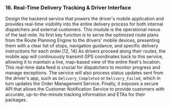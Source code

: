### 16. Real-Time Delivery Tracking & Driver Interface
Design the backend service that powers the driver's mobile application and provides real-time visibility into the entire delivery process for both internal dispatchers and external customers. This module is the operational nexus of the last-mile. Its first key function is to serve the optimized route plans from the Route Planning Engine to the drivers' mobile devices, presenting them with a clear list of stops, navigation guidance, and specific delivery instructions for each order.[12, 14] As drivers proceed along their routes, the mobile app will continuously transmit GPS coordinates back to this service, allowing it to maintain a live, map-based view of the entire fleet's location. This real-time data feed is crucial for dispatchers to monitor progress and manage exceptions. The service will also process status updates sent from the driver's app, such as `Delivery_Completed` or `Delivery_Failed`, which in turn updates the Order Management Service. Finally, it exposes a secure API that allows the Customer Notification Service to provide customers with accurate, up-to-the-minute tracking information and ETAs for their packages.